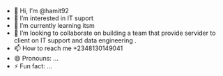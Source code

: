 - 👋 Hi, I’m @hamit92
- 👀 I’m interested in IT suport
- 🌱 I’m currently learning itsm
- 💞️ I’m looking to collaborate on building a team that provide servider to client on IT support and data engineering .
- 📫 How to reach me +2348130149041 
- 😄 Pronouns: ...
- ⚡ Fun fact: ...

<!---
hamit92/hamit92 is a ✨ special ✨ repository because its `README.md` (this file) appears on your GitHub profile.
You can click the Preview link to take a look at your changes.
--->
